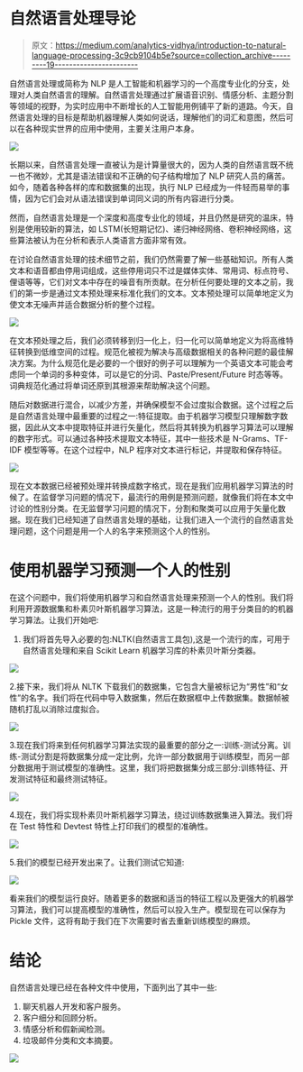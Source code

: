 # 自然语言处理导论

> 原文：<https://medium.com/analytics-vidhya/introduction-to-natural-language-processing-3c9cb9104b5e?source=collection_archive---------19----------------------->

自然语言处理或简称为 NLP 是人工智能和机器学习的一个高度专业化的分支，处理对人类自然语言的理解。自然语言处理通过扩展语音识别、情感分析、主题分割等领域的视野，为实时应用中不断增长的人工智能用例铺平了新的道路。今天，自然语言处理的目标是帮助机器理解人类如何说话，理解他们的词汇和意图，然后可以在各种现实世界的应用中使用，主要关注用户本身。

![](img/be8ac499eb37b79a8778112377dc5073.png)

长期以来，自然语言处理一直被认为是计算量很大的，因为人类的自然语言既不统一也不微妙，尤其是语法错误和不正确的句子结构增加了 NLP 研究人员的痛苦。如今，随着各种各样的库和数据集的出现，执行 NLP 已经成为一件轻而易举的事情，因为它们会对从语法错误到单词同义词的所有内容进行分类。

然而，自然语言处理是一个深度和高度专业化的领域，并且仍然是研究的温床，特别是使用较新的算法，如 LSTM(长短期记忆)、递归神经网络、卷积神经网络，这些算法被认为在分析和表示人类语言方面非常有效。

在讨论自然语言处理的技术细节之前，我们仍然需要了解一些基础知识。所有人类文本和语音都由停用词组成，这些停用词只不过是媒体实体、常用词、标点符号、俚语等等，它们对文本中存在的噪音有所贡献。在分析任何要处理的文本之前，我们的第一步是通过文本预处理来标准化我们的文本。文本预处理可以简单地定义为使文本无噪声并适合数据分析的整个过程。

![](img/558a138df25ea693b33102b49ffb72eb.png)

在文本预处理之后，我们必须转移到归一化上，归一化可以简单地定义为将高维特征转换到低维空间的过程。规范化被视为解决与高级数据相关的各种问题的最佳解决方案。为什么规范化是必要的一个很好的例子可以理解为一个英语文本可能会考虑同一个单词的多种变体，可以是它的分词、Paste/Present/Future 时态等等。词典规范化通过将单词还原到其根源来帮助解决这个问题。

随后对数据进行混合，以减少方差，并确保模型不会过度拟合数据。这个过程之后是自然语言处理中最重要的过程之一:特征提取。由于机器学习模型只理解数字数据，因此从文本中提取特征并进行矢量化，然后将其转换为机器学习算法可以理解的数字形式。可以通过各种技术提取文本特征，其中一些技术是 N-Grams、TF-IDF 模型等等。在这个过程中，NLP 程序对文本进行标记，并提取和保存特征。

![](img/391c2de54c4411c3b02004afde2e7e7e.png)

现在文本数据已经被预处理并转换成数字格式，现在是我们应用机器学习算法的时候了。在监督学习问题的情况下，最流行的用例是预测问题，就像我们将在本文中讨论的性别分类。在无监督学习问题的情况下，分割和聚类可以应用于矢量化数据。现在我们已经知道了自然语言处理的基础，让我们进入一个流行的自然语言处理问题，这个问题是用一个人的名字来预测这个人的性别。

# 使用机器学习预测一个人的性别

在这个问题中，我们将使用机器学习和自然语言处理来预测一个人的性别。我们将利用开源数据集和朴素贝叶斯机器学习算法，这是一种流行的用于分类目的的机器学习算法。让我们开始吧:

1.  我们将首先导入必要的包:NLTK(自然语言工具包),这是一个流行的库，可用于自然语言处理和来自 Scikit Learn 机器学习库的朴素贝叶斯分类器。

![](img/dd277a093b6955b350f01f07dd05ad68.png)

2.接下来，我们将从 NLTK 下载我们的数据集，它包含大量被标记为“男性”和“女性”的名字。我们将在代码中导入数据集，然后在数据框中上传数据集。数据帧被随机打乱以消除过度拟合。

![](img/ebb03d630b1ee42258b810b75424134b.png)

3.现在我们将来到任何机器学习算法实现的最重要的部分之一:训练-测试分离。训练-测试分割是将数据集分成一定比例，允许一部分数据用于训练模型，而另一部分数据用于测试模型的准确性。这里，我们将把数据集分成三部分:训练特征、开发测试特征和最终测试特征。

![](img/2c21d25325fbb22759bfdddf73956bc2.png)

4.现在，我们将实现朴素贝叶斯机器学习算法，绕过训练数据集进入算法。我们将在 Test 特性和 Devtest 特性上打印我们的模型的准确性。

![](img/4cffaeb902d6c014ccd984faac3e74c9.png)

5.我们的模型已经开发出来了。让我们测试它知道:

![](img/9d8b89dd45afaa2ca6868a22281b36d3.png)

看来我们的模型运行良好。随着更多的数据和适当的特征工程以及更强大的机器学习算法，我们可以提高模型的准确性，然后可以投入生产。模型现在可以保存为 Pickle 文件，这将有助于我们在下次需要时省去重新训练模型的麻烦。

# 结论

自然语言处理已经在各种文件中使用，下面列出了其中一些:

1.  聊天机器人开发和客户服务。
2.  客户细分和回顾分析。
3.  情感分析和假新闻检测。
4.  垃圾邮件分类和文本摘要。

![](img/305150cdd7209828e17e81abeae81ee4.png)